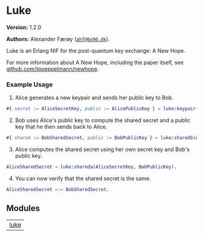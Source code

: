 

# Luke #

__Version:__ 1.2.0

__Authors:__ Alexander Færøy ([`ahf@0x90.dk`](mailto:ahf@0x90.dk)).

Luke is an Erlang NIF for the post-quantum key exchange: A New Hope.

For more information about A New Hope, including the paper itself, see [github.com/tpoeppelmann/newhope](https://github.com/tpoeppelmann/newhope).


### <a name="Example_Usage">Example Usage</a> ###

1. Alice generates a new keypair and sends her public key to Bob.

```erlang
#{ secret := AliceSecretKey, public := AlicePublicKey } = luke:keypair().
```

2. Bob uses Alice's public key to compute the shared secret and a public key that he then sends back to Alice.

```erlang
#{ shared := BobSharedSecret, public := BobPublicKey } = luke:sharedb(AlicePublicKey).
```

3. Alice computes the shared secret using her own secret key and Bob's public
key.

```erlang
AliceSharedSecret = luke:shareda(AliceSecretKey, BobPublicKey).
```

4. You can now verify that the shared secret is the same.

```erlang
AliceSharedSecret =:= BobSharedSecret.
```



## Modules ##


<table width="100%" border="0" summary="list of modules">
<tr><td><a href="luke.md" class="module">luke</a></td></tr></table>

